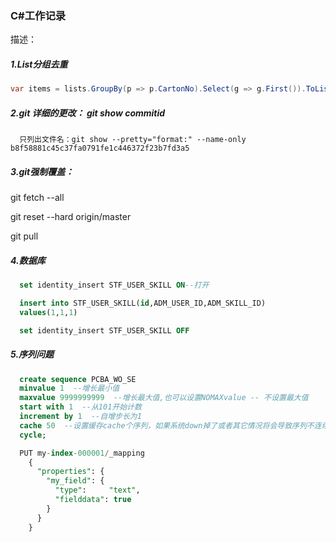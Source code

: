 ### C#工作记录
描述：
##### 1.List分组去重
```c#
var items = lists.GroupBy(p => p.CartonNo).Select(g => g.First()).ToList();
```

##### 2.git 详细的更改： git show commitid

```1c
  只列出文件名：git show --pretty="format:" --name-only b8f58881c45c37fa0791fe1c446372f23b7fd3a5 
 ```

##### 3.git强制覆盖：

   git fetch --all

   git reset --hard origin/master

   git pull

##### 4.数据库

```sql
  set identity_insert STF_USER_SKILL ON--打开

  insert into STF_USER_SKILL(id,ADM_USER_ID,ADM_SKILL_ID)
  values(1,1,1)

  set identity_insert STF_USER_SKILL OFF
```

##### 5.序列问题

  ```sql
    create sequence PCBA_WO_SE
    minvalue 1  --增长最小值
    maxvalue 9999999999  --增长最大值,也可以设置NOMAXvalue -- 不设置最大值
    start with 1  --从101开始计数
    increment by 1  --自增步长为1
    cache 50  --设置缓存cache个序列，如果系统down掉了或者其它情况将会导致序列不连续，也可以设置为---NOCACHE防止跳号
    cycle; 

    PUT my-index-000001/_mapping
      {
        "properties": {
          "my_field": { 
            "type":     "text",
            "fielddata": true
          }
        }
      }
  ```